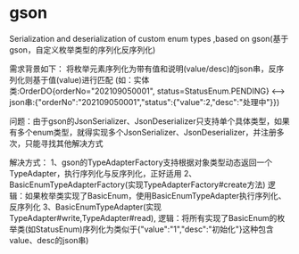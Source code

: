 # gson
Serialization and deserialization of custom enum types ,based on gson(基于gson，自定义枚举类型的序列化反序列化)

需求背景如下：
将枚举元素序列化为带有值和说明(value/desc)的json串，反序列化则基于值(value)进行匹配
(如：实体类:OrderDO{orderNo="202109050001", status=StatusEnum.PENDING} <-->  json串:{"orderNo":"202109050001","status":{"value":2,"desc":"处理中"}})

问题：由于gson的JsonSerializer、JsonDeserializer只支持单个具体类型，如果有多个enum类型，就得实现多个JsonSerializer、JsonDeserializer，并注册多次，只能寻找其他解决方式

解决方式：
  1、gson的TypeAdapterFactory支持根据对象类型动态返回一个TypeAdapter，执行序列化与反序列化，正好适用
  2、BasicEnumTypeAdapterFactory(实现TypeAdapterFactory#create方法)
    逻辑：如果枚举类实现了BasicEnum，使用BasicEnumTypeAdapter执行序列化、反序列化
  3、BasicEnumTypeAdapter(实现TypeAdapter#write,TypeAdapter#read),
    逻辑：将所有实现了BasicEnum的枚举类(如StatusEnum)序列化为类似于{"value":"1","desc":"初始化"}这种包含value、desc的json串)
